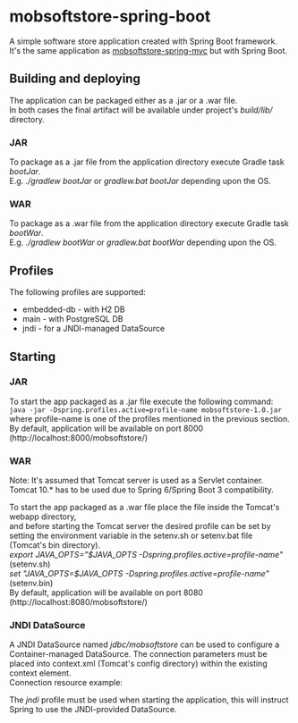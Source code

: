 # mobsoftstore-spring-boot

A simple software store application created with Spring Boot framework.  
It's the same application as
[mobsoftstore-spring-mvc](https://github.com/nenad-dram/mobsoftstore-spring-mvc)
but with Spring Boot.

## Building and deploying
The application can be packaged either as a .jar or a .war file.  
In both cases the final artifact will be available under project's _build/lib/_ directory.

### JAR
To package as a .jar file from the application directory execute Gradle task _bootJar_.  
E.g. _./gradlew bootJar_ or _gradlew.bat bootJar_ depending upon the OS.

### WAR
To package as a .war file from the application directory execute Gradle task _bootWar_.  
E.g. _./gradlew bootWar_ or _gradlew.bat bootWar_ depending upon the OS.

## Profiles

The following profiles are supported:

- embedded-db - with H2 DB
- main - with PostgreSQL DB
- jndi - for a JNDI-managed DataSource

## Starting

### JAR
To start the app packaged as a .jar file execute the following command:  
`java -jar -Dspring.profiles.active=profile-name mobsoftstore-1.0.jar`  
where profile-name is one of the profiles mentioned in the previous section.  
By default, application will be available on port 8000 (http://localhost:8000/mobsoftstore/)

### WAR
Note: It's assumed that Tomcat server is used as a Servlet container. 
Tomcat 10.* has to be used due to Spring 6/Spring Boot 3 compatibility.

To start the app packaged as a .war file place the file inside the Tomcat's webapp directory,  
and before starting the Tomcat server the desired profile can be set by setting the environment 
variable in the setenv.sh or setenv.bat file (Tomcat's bin directory).  
_export JAVA_OPTS="\$JAVA_OPTS -Dspring.profiles.active=profile-name"_ (setenv.sh)  
_set "JAVA_OPTS=\$JAVA_OPTS -Dspring.profiles.active=profile-name"_ (setenv.bin)  
By default, application will be available on port 8080 (http://localhost:8080/mobsoftstore/)

### JNDI DataSource

A JNDI DataSource named _jdbc/mobsoftstore_ can be used to configure a Container-managed DataSource.
The connection parameters must be placed into context.xml (Tomcat's config directory) within the
existing context element.  
Connection resource example:  
_<Resource name="jdbc/mobsoftstore" auth="Container"
type="javax.sql.DataSource" driverClassName="org.postgresql.Driver"
url="jdbc:postgresql://localhost:5432/storedb"
username="postgres" password="postgres" maxTotal="20" maxIdle="10"
maxWaitMillis="-1" />_

The _jndi_ profile must be used when starting the application,
this will instruct Spring to use the JNDI-provided DataSource.


